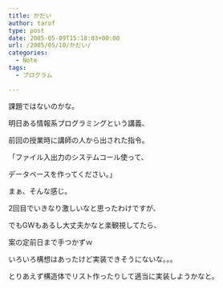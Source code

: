 ```yaml
---
title: かだい
author: tarof
type: post
date: 2005-05-09T15:18:03+00:00
url: /2005/05/10/かだい/
categories:
  - Note
tags:
  - プログラム

---
```

課題ではないのかな。
  
明日ある情報系プログラミングという講義、
  
前回の授業時に講師の人から出された指令。

「ファイル入出力のシステムコール使って、
  
データベースを作ってください。」

まぁ、そんな感じ。

2回目でいきなり激しいなと思ったわけですが、
  
でもGWもあるし大丈夫かなと楽観視してたら、
  
案の定前日まで手つかずｗ

いろいろ構想はあったけど実装できそうにないな。。。
  
とりあえず構造体でリスト作ったりして適当に実装しようかなと。